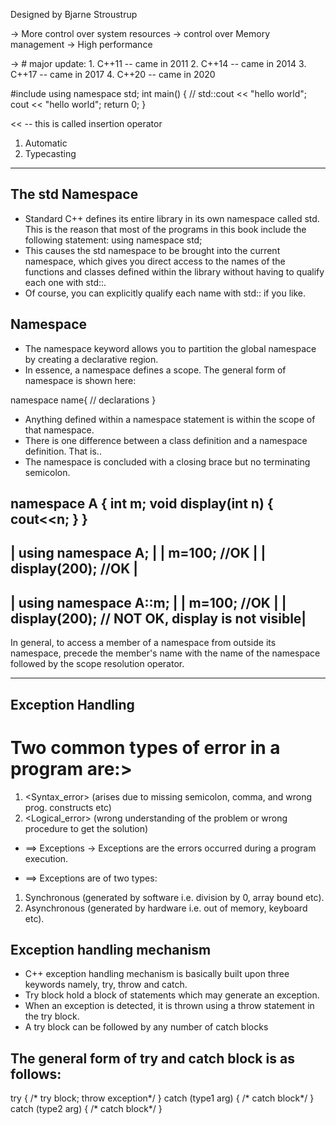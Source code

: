 Designed by Bjarne Stroustrup

-> More control over system resources
-> control over Memory management 
-> High performance 

-> # major update:
    1. C++11 -- came in 2011
    2. C++14 -- came in 2014
    3. C++17 -- came in 2017
    4. C++20 -- came in 2020

#include<iostream>
using namespace std;
int main()
{
    // std::cout << "hello world";
    cout << "hello world";
    return 0;
}

<< -- this is called insertion operator

1. Automatic 
2. Typecasting

----------------------------------------------------------------------------------------

## The std Namespace
* Standard C++ defines its entire library in its own namespace called std. This is the reason that most of the programs in this book include the following statement:
    using namespace std;
* This causes the std namespace to be brought into the current namespace, which gives you direct access to the names of the functions and classes defined within the library without having to qualify each one with std::. 
* Of course, you can explicitly qualify each name with std:: if you like.

## Namespace
* The namespace keyword allows you to partition the global namespace by creating a declarative region.
* In essence, a namespace defines a scope. The general form of namespace is shown here:

namespace name{
    // declarations
}

* Anything defined within a namespace statement is within the scope of that namespace.
* There is one difference between a class definition and a namespace definition. That is.. 
* The namespace is concluded with a closing brace but no terminating semicolon.

namespace A
{
    int m;
    void display(int n)
    {
        cout<<n;
    }
}
----------------------
| using namespace A; |
| m=100; //OK        |
| display(200); //OK |
--------------------------------------------------
| using namespace A::m;                          |
| m=100; //OK                                    |
| display(200); // NOT OK, display is not visible|
--------------------------------------------------

In general, to access a member of a namespace from outside its namespace, precede the member's name
with the name of the namespace followed by the scope resolution operator.

-------------------------------------------------------------------------------------------
## Exception Handling

# Two common types of error in a program are:>
1) <Syntax_error> (arises due to missing semicolon, comma, and wrong prog. constructs etc)
2) <Logical_error> (wrong understanding of the problem or wrong procedure to get the solution)

* ==> Exceptions
-> Exceptions are the errors occurred during a program execution. 

* ==> Exceptions are of two types:
1) Synchronous (generated by software i.e. division by 0, array bound etc).
2) Asynchronous (generated by hardware i.e. out of memory, keyboard etc).

## Exception handling mechanism
* C++ exception handling mechanism is basically built upon three keywords namely, try, throw and
catch.
* Try block hold a block of statements which may generate an exception.
* When an exception is detected, it is thrown using a throw statement in the try block.
* A try block can be followed by any number of catch blocks

## The general form of try and catch block is as follows:
try
{
    /* try block; throw exception*/
}
catch (type1 arg)
{
    /* catch block*/
}
catch (type2 arg)
{
    /* catch block*/
}

